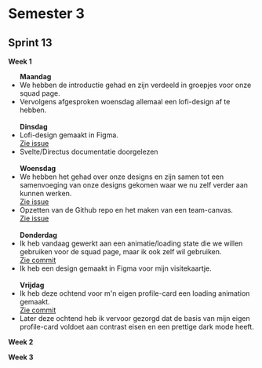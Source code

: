 <h1>Semester 3</h1>

<h2>Sprint 13</h2>

<b>Week 1</b>
<ul>
  <b>Maandag</b>
  <li> We hebben de introductie gehad en zijn verdeeld in groepjes voor onze squad page. </li>
  <li> Vervolgens afgesproken woensdag allemaal een lofi-design af te hebben. </li> 
  <br>
  <b>Dinsdag</b>
  <li> Lofi-design gemaakt in Figma. </li> <a href='https://github.com/rutgerkock/your-tribe-for-life-squad-page/issues/1'>Zie issue</a>
  <li> Svelte/Directus documentatie doorgelezen </li>
  <br>
  <b>Woensdag</b>
  <li> We hebben het gehad over onze designs en zijn samen tot een samenvoeging van onze designs gekomen waar we nu zelf verder aan kunnen werken. </li> <a 
  href='https://github.com/rutgerkock/your-tribe-for-life-squad-page/issues/1](https://github.com/users/rutgerkock/projects/7?pane=issue&itemId=78311249'>Zie issue</a>
  <li> Opzetten van de Github repo en het maken van een team-canvas. </li> <a href='https://github.com/users/rutgerkock/projects/7/views/1?pane=issue&itemId=78310746'>Zie issue</a>
  <br>
  <br>
  <b>Donderdag</b>
  <li> Ik heb vandaag gewerkt aan een animatie/loading state die we willen gebruiken voor de squad page, maar ik ook zelf wil gebruiken. </li> <a href='https://github.com/rutgerkock/your-tribe- 
  for-life-profile-card/commit/8c64582d2b32e64710412be7ff628fc1267759f8'>Zie commit</a>
  <li> Ik heb een design gemaakt in Figma voor mijn visitekaartje.</li>
  <br>
  <b>Vrijdag</b>
  <li> Ik heb deze ochtend voor m'n eigen profile-card een loading animation gemaakt. </li> <a href='https://github.com/rutgerkock/your-tribe-for-life-profile-card/commit/40ab1d1367e0e61907de709e8a4ff8e77d426ef2'>Zie commit</a>
  <li>Later deze ochtend heb ik vervoor gezorgd dat de basis van mijn eigen profile-card voldoet aan contrast eisen en een prettige dark mode heeft.</li>
</ul>

<b>Week 2</b>

<b>Week 3</b>
